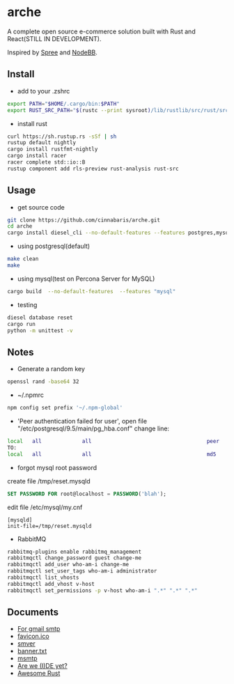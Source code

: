 # arche

A complete open source e-commerce solution built with Rust and React(STILL IN DEVELOPMENT).

Inspired by [Spree](https://github.com/spree/spree) and [NodeBB](https://github.com/NodeBB/NodeBB).

## Install

-   add to your .zshrc

```bash
export PATH="$HOME/.cargo/bin:$PATH"
export RUST_SRC_PATH="$(rustc --print sysroot)/lib/rustlib/src/rust/src"
```

-   install rust

```bash
curl https://sh.rustup.rs -sSf | sh
rustup default nightly
cargo install rustfmt-nightly
cargo install racer
racer complete std::io::B
rustup component add rls-preview rust-analysis rust-src
```

## Usage

-   get source code

```bash
git clone https://github.com/cinnabaris/arche.git
cd arche
cargo install diesel_cli --no-default-features --features postgres,mysql
```

-   using postgresql(default)

```bash
make clean
make
```

-   using mysql(test on Percona Server for MySQL)

```bash
cargo build  --no-default-features  --features "mysql"
```

-   testing

```bash
diesel database reset
cargo run
python -m unittest -v
```

## Notes

-   Generate a random key

```bash
openssl rand -base64 32
```

-   ~/.npmrc

```bash
npm config set prefix '~/.npm-global'
```

-   'Peer authentication failed for user', open file "/etc/postgresql/9.5/main/pg_hba.conf" change line:

```bash
local   all             all                                     peer
TO:
local   all             all                                     md5
```

-   forgot mysql root password

create file  /tmp/reset.mysqld

```sql
SET PASSWORD FOR root@localhost = PASSWORD('blah');
```

edit file /etc/mysql/my.cnf

```text
[mysqld]
init-file=/tmp/reset.mysqld
```

-   RabbitMQ

```bash
rabbitmq-plugins enable rabbitmq_management
rabbitmqctl change_password guest change-me
rabbitmqctl add_user who-am-i change-me
rabbitmqctl set_user_tags who-am-i administrator
rabbitmqctl list_vhosts
rabbitmqctl add_vhost v-host
rabbitmqctl set_permissions -p v-host who-am-i ".*" ".*" ".*"
```

## Documents

-   [For gmail smtp](http://stackoverflow.com/questions/20337040/gmail-smtp-debug-error-please-log-in-via-your-web-browser)
-   [favicon.ico](http://icoconvert.com/)
-   [smver](http://semver.org/)
-   [banner.txt](http://patorjk.com/software/taag/)
-   [msmtp](https://wiki.archlinux.org/index.php/msmtp)
-   [Are we (I)DE yet?](https://areweideyet.com/)
-   [Awesome Rust](https://github.com/rust-unofficial/awesome-rust)
